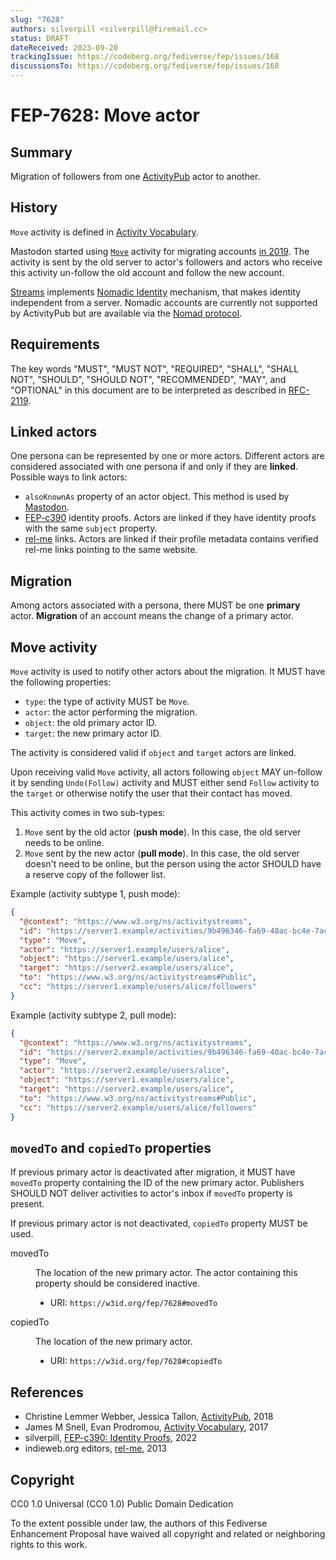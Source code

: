 ```yaml
---
slug: "7628"
authors: silverpill <silverpill@firemail.cc>
status: DRAFT
dateReceived: 2023-09-20
trackingIssue: https://codeberg.org/fediverse/fep/issues/168
discussionsTo: https://codeberg.org/fediverse/fep/issues/168
---
```

# FEP-7628: Move actor

## Summary

Migration of followers from one [ActivityPub][ActivityPub] actor to another.

## History

`Move` activity is defined in [Activity Vocabulary](https://www.w3.org/TR/activitystreams-vocabulary/#dfn-move).

Mastodon started using [`Move`](https://docs.joinmastodon.org/spec/activitypub/#Move) activity for migrating accounts [in 2019](https://github.com/mastodon/mastodon/pull/11846). The activity is sent by the old server to actor's followers and actors who receive this activity un-follow the old account and follow the new account.

[Streams](https://codeberg.org/streams/streams) implements [Nomadic Identity](https://codeberg.org/streams/streams/src/commit/11f5174fdd3dfcd8714974f93d8b8fc50378a193/FEDERATION.md?display=source#L54-L59) mechanism, that makes identity independent from a server. Nomadic accounts are currently not supported by ActivityPub but are available via the [Nomad protocol](https://codeberg.org/streams/streams/src/commit/11f5174fdd3dfcd8714974f93d8b8fc50378a193/spec/Nomad/Home.md).

## Requirements

The key words "MUST", "MUST NOT", "REQUIRED", "SHALL", "SHALL NOT", "SHOULD", "SHOULD NOT", "RECOMMENDED", "MAY", and "OPTIONAL" in this document are to be interpreted as described in [RFC-2119](https://tools.ietf.org/html/rfc2119.html).

## Linked actors

One persona can be represented by one or more actors. Different actors are considered associated with one persona if and only if they are **linked**. Possible ways to link actors:

- `alsoKnownAs` property of an actor object. This method is used by [Mastodon](https://docs.joinmastodon.org/user/moving/#aliases).
- [FEP-c390][FEP-c390] identity proofs. Actors are linked if they have identity proofs with the same `subject` property.
- [rel-me][rel-me] links. Actors are linked if their profile metadata contains verified rel-me links pointing to the same website.

## Migration

Among actors associated with a persona, there MUST be one **primary** actor. **Migration** of an account means the change of a primary actor.

## Move activity

`Move` activity is used to notify other actors about the migration. It MUST have the following properties:

- `type`: the type of activity MUST be `Move`.
- `actor`: the actor performing the migration.
- `object`: the old primary actor ID.
- `target`: the new primary actor ID.

The activity is considered valid if `object` and `target` actors are linked.

Upon receiving valid `Move` activity, all actors following `object` MAY un-follow it by sending `Undo(Follow)` activity and MUST either send `Follow` activity to the `target` or otherwise notify the user that their contact has moved.

This activity comes in two sub-types:

1. `Move` sent by the old actor (**push mode**). In this case, the old server needs to be online.
2. `Move` sent by the new actor (**pull mode**). In this case, the old server doesn't need to be online, but the person using the actor SHOULD have a reserve copy of the follower list.

Example (activity subtype 1, push mode):

```json
{
  "@context": "https://www.w3.org/ns/activitystreams",
  "id": "https://server1.example/activities/9b496346-fa69-40ac-bc4e-7ac06192abe1",
  "type": "Move",
  "actor": "https://server1.example/users/alice",
  "object": "https://server1.example/users/alice",
  "target": "https://server2.example/users/alice",
  "to": "https://www.w3.org/ns/activitystreams#Public",
  "cc": "https://server1.example/users/alice/followers"
}
```

Example (activity subtype 2, pull mode):

```json
{
  "@context": "https://www.w3.org/ns/activitystreams",
  "id": "https://server2.example/activities/9b496346-fa69-40ac-bc4e-7ac06192abe1",
  "type": "Move",
  "actor": "https://server2.example/users/alice",
  "object": "https://server1.example/users/alice",
  "target": "https://server2.example/users/alice",
  "to": "https://www.w3.org/ns/activitystreams#Public",
  "cc": "https://server2.example/users/alice/followers"
}
```

## `movedTo` and `copiedTo` properties

If previous primary actor is deactivated after migration, it MUST have `movedTo` property containing the ID of the new primary actor. Publishers SHOULD NOT deliver activities to actor's inbox if `movedTo` property is present.

If previous primary actor is not deactivated, `copiedTo` property MUST be used.

<dl>
<dt id="movedTo">movedTo</dt>
<dd>
  <p>The location of the new primary actor. The actor containing this property should be considered inactive.</p>
  <ul>
  <li>URI: <code>https://w3id.org/fep/7628#movedTo</code></li>
  </ul>
</dd>
<dt id="copiedTo">copiedTo</dt>
<dd>
  <p>The location of the new primary actor.</p>
  <ul>
  <li>URI: <code>https://w3id.org/fep/7628#copiedTo</code></li>
  </ul>
</dd>
</dl>

## References

- Christine Lemmer Webber, Jessica Tallon, [ActivityPub][ActivityPub], 2018
- James M Snell, Evan Prodromou, [Activity Vocabulary][ActivityVocabulary], 2017
- silverpill, [FEP-c390: Identity Proofs][FEP-c390], 2022
- indieweb.org editors, [rel-me][rel-me], 2013

[ActivityPub]: https://www.w3.org/TR/activitypub/
[ActivityVocabulary]: https://www.w3.org/TR/activitystreams-vocabulary/
[FEP-c390]: https://codeberg.org/fediverse/fep/src/branch/main/fep/c390/fep-c390.md
[rel-me]: https://indieweb.org/rel-me

## Copyright

CC0 1.0 Universal (CC0 1.0) Public Domain Dedication

To the extent possible under law, the authors of this Fediverse Enhancement Proposal have waived all copyright and related or neighboring rights to this work.
